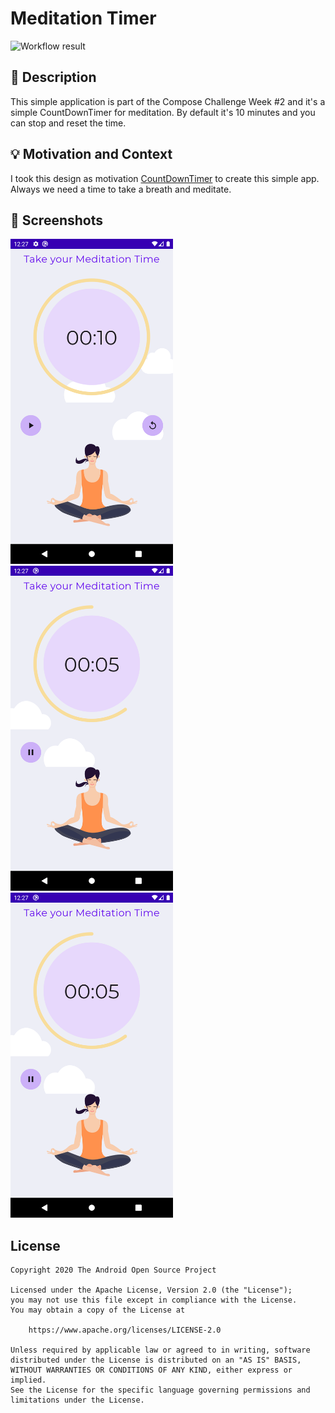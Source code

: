 # Meditation Timer

![Workflow result](https://github.com/jjrodcast/TimerMeditation/workflows/Check/badge.svg)


## :scroll: Description
This simple application is part of the Compose Challenge Week #2 and it's a simple CountDownTimer for meditation.
By default it's 10 minutes and you can stop and reset the time.


## :bulb: Motivation and Context
I took this design as motivation [CountDownTimer](https://dribbble.com/shots/12024270-Countdown-Timer-DailyUI014)
to create this simple app. Always we need a time to take a breath and meditate.


## :camera_flash: Screenshots
<img src="/results/screenshot_1.png" width="260">&emsp;
<img src="/results/screenshot_2.png" width="260">&emsp;
<img src="/results/screenshot_2.png" width="260">

## License
```
Copyright 2020 The Android Open Source Project

Licensed under the Apache License, Version 2.0 (the "License");
you may not use this file except in compliance with the License.
You may obtain a copy of the License at

    https://www.apache.org/licenses/LICENSE-2.0

Unless required by applicable law or agreed to in writing, software
distributed under the License is distributed on an "AS IS" BASIS,
WITHOUT WARRANTIES OR CONDITIONS OF ANY KIND, either express or implied.
See the License for the specific language governing permissions and
limitations under the License.
```